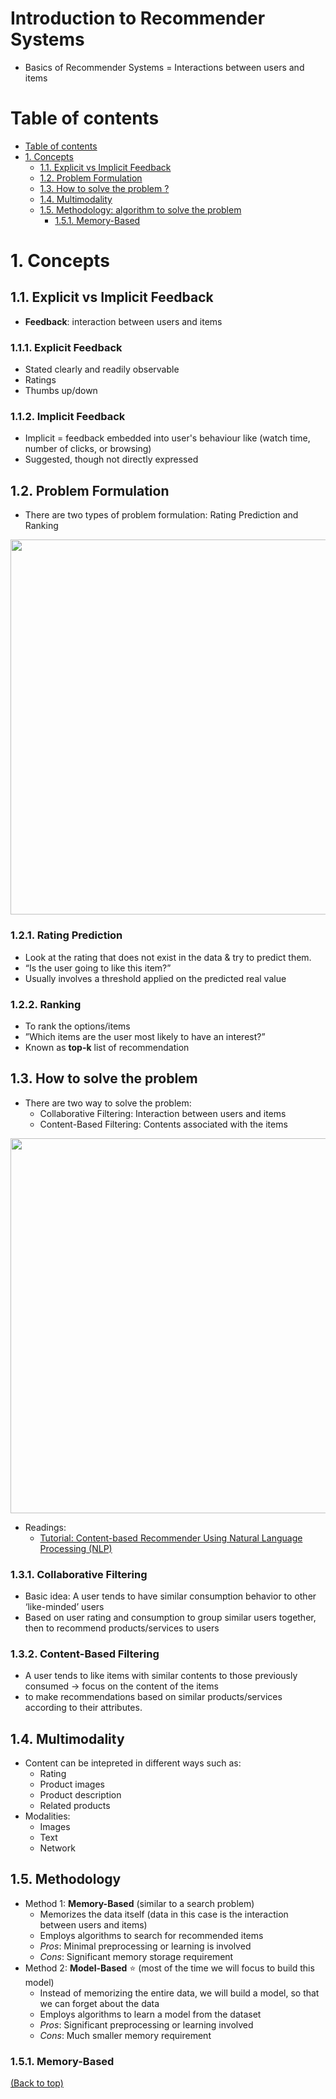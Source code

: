 # Introduction to Recommender Systems
- Basics of Recommender Systems = Interactions between users and items

# Table of contents
- [Table of contents](#table-of-contents)
- [1. Concepts](#1-concepts)
  - [1.1. Explicit vs Implicit Feedback](#11-explicit-vs-implicit-feedback)
  - [1.2. Problem Formulation](#12-problem-formulation)
  - [1.3. How to solve the problem ?](#13-how-to-solve-the-problem)
  - [1.4. Multimodality](#14-multimodality)
  - [1.5. Methodology: algorithm to solve the problem](#15-methodology)
    - [1.5.1. Memory-Based](#151-memory-based) 

# 1. Concepts
## 1.1. Explicit vs Implicit Feedback
- **Feedback**: interaction between users and items 
### 1.1.1. Explicit Feedback
- Stated clearly and readily observable
- Ratings
- Thumbs up/down
### 1.1.2. Implicit Feedback
- Implicit = feedback embedded into user's behaviour like (watch time, number of clicks, or browsing)
- Suggested, though not directly expressed

## 1.2. Problem Formulation
- There are two types of problem formulation: Rating Prediction and Ranking
<p align="center">
  <img src="https://user-images.githubusercontent.com/64508435/167171900-4a732866-fd9c-44b0-9cc0-6e4919bd9c1e.png" width="600" />
</p>

### 1.2.1. Rating Prediction 
- Look at the rating that does not exist in the data & try to predict them.
- “Is the user going to like this item?”
- Usually involves a threshold applied on the predicted real value

### 1.2.2. Ranking
- To rank the options/items
- ”Which items are the user most likely to have an interest?”
- Known as **top-k** list of recommendation

## 1.3. How to solve the problem
- There are two way to solve the problem:
  - Collaborative Filtering: Interaction between users and items
  - Content-Based Filtering: Contents associated with the items
<p align="center">
  <img src="https://user-images.githubusercontent.com/64508435/167173215-75c3565f-fb12-496a-a434-c67213dae170.png" width="600" />
</p>

- Readings: 
  - [Tutorial: Content-based Recommender Using Natural Language Processing (NLP)](https://www.kdnuggets.com/2019/11/content-based-recommender-using-natural-language-processing-nlp.html)

### 1.3.1. Collaborative Filtering
- Basic idea: A user tends to have similar consumption behavior to other ‘like-minded’ users
- Based on user rating and consumption to group similar users together, then to recommend products/services to users
### 1.3.2. Content-Based Filtering
- A user tends to like items with similar contents to those previously consumed &#8594; focus on the content of the items
- to make recommendations based on similar products/services according to their attributes.

## 1.4. Multimodality
- Content can be intepreted in different ways such as:
  - Rating
  - Product images
  - Product description
  - Related products 
- Modalities:
  - Images
  - Text
  - Network

## 1.5. Methodology
- Method 1: **Memory-Based** (similar to a search problem)
  - Memorizes the data itself (data in this case is the interaction between users and items)
  - Employs algorithms to search for recommended items
  - *Pros*: Minimal preprocessing or learning is involved
  - *Cons*: Significant memory storage requirement
- Method 2: **Model-Based** ⭐ (most of the time we will focus to build this model)
  - Instead of memorizing the entire data, we will build a model, so that we can forget about the data
  - Employs algorithms to learn a model from the dataset
  - *Pros*: Significant preprocessing or learning involved
  - *Cons*: Much smaller memory requirement

### 1.5.1. Memory-Based

[(Back to top)](#table-of-contents)
